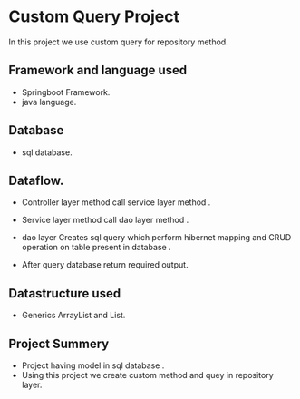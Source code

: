 
# Custom Query Project
In this project we use custom query for repository method.
## Framework and language used
- Springboot Framework.
- java language.
## Database
- sql database.


## Dataflow.
- Controller layer method call service layer method . 
-  Service layer method call dao layer method .

-  dao layer Creates sql query which perform hibernet mapping and CRUD operation on table present in database .
- After query database return required output.
## Datastructure used 
- Generics ArrayList and List.
## Project Summery
- Project having model in sql database .
- Using this project we create custom method and quey in repository layer.
  

